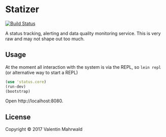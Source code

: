 # Statizer


[![Build Status](https://travis-ci.org/tuor713/statizer.svg?branch=master)](https://travis-ci.org/tuor713/statizer.svg?branch=master)

A status tracking, alerting and data quality monitoring service. This is very raw and may not 
shape out too much.

## Usage

At the moment all interaction with the system is via 
the REPL, so `lein repl` (or alternative way to start a REPL)

```clojure
(use 'status.core)
(run-dev)
(bootstrap)
```

Open http://localhost:8080.

## License

Copyright © 2017 Valentin Mahrwald
